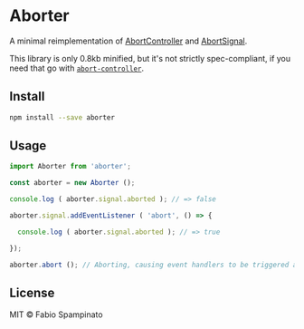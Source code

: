 # Aborter

A minimal reimplementation of [AbortController](https://developer.mozilla.org/en-US/docs/Web/API/AbortController) and [AbortSignal](https://developer.mozilla.org/en-US/docs/Web/API/AbortSignal).

This library is only 0.8kb minified, but it's not strictly spec-compliant, if you need that go with [`abort-controller`](https://www.npmjs.com/package/abort-controller).

## Install

```sh
npm install --save aborter
```

## Usage

```ts
import Aborter from 'aborter';

const aborter = new Aborter ();

console.log ( aborter.signal.aborted ); // => false

aborter.signal.addEventListener ( 'abort', () => {

  console.log ( aborter.signal.aborted ); // => true

});

aborter.abort (); // Aborting, causing event handlers to be triggered and the "aborted" property to be set to "true"
```

## License

MIT © Fabio Spampinato
